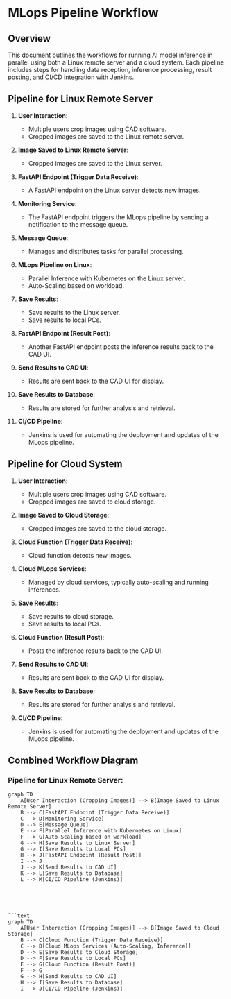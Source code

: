 # MLops Pipeline Workflow

## Overview
This document outlines the workflows for running AI model inference in parallel using both a Linux remote server and a cloud system. Each pipeline includes steps for handling data reception, inference processing, result posting, and CI/CD integration with Jenkins.

## Pipeline for Linux Remote Server

1. **User Interaction**:
   - Multiple users crop images using CAD software.
   - Cropped images are saved to the Linux remote server.

2. **Image Saved to Linux Remote Server**:
   - Cropped images are saved to the Linux server.

3. **FastAPI Endpoint (Trigger Data Receive)**:
   - A FastAPI endpoint on the Linux server detects new images.

4. **Monitoring Service**:
   - The FastAPI endpoint triggers the MLops pipeline by sending a notification to the message queue.

5. **Message Queue**:
   - Manages and distributes tasks for parallel processing.

6. **MLops Pipeline on Linux**:
   - Parallel Inference with Kubernetes on the Linux server.
   - Auto-Scaling based on workload.

7. **Save Results**:
   - Save results to the Linux server.
   - Save results to local PCs.

8. **FastAPI Endpoint (Result Post)**:
   - Another FastAPI endpoint posts the inference results back to the CAD UI.

9. **Send Results to CAD UI**:
   - Results are sent back to the CAD UI for display.

10. **Save Results to Database**:
    - Results are stored for further analysis and retrieval.

11. **CI/CD Pipeline**:
    - Jenkins is used for automating the deployment and updates of the MLops pipeline.

## Pipeline for Cloud System

1. **User Interaction**:
   - Multiple users crop images using CAD software.
   - Cropped images are saved to cloud storage.

2. **Image Saved to Cloud Storage**:
   - Cropped images are saved to the cloud storage.

3. **Cloud Function (Trigger Data Receive)**:
   - Cloud function detects new images.

4. **Cloud MLops Services**:
   - Managed by cloud services, typically auto-scaling and running inferences.

5. **Save Results**:
   - Save results to cloud storage.
   - Save results to local PCs.

6. **Cloud Function (Result Post)**:
   - Posts the inference results back to the CAD UI.

7. **Send Results to CAD UI**:
   - Results are sent back to the CAD UI for display.

8. **Save Results to Database**:
   - Results are stored for further analysis and retrieval.

9. **CI/CD Pipeline**:
   - Jenkins is used for automating the deployment and updates of the MLops pipeline.

## Combined Workflow Diagram

### Pipeline for Linux Remote Server:

```text
graph TD
    A[User Interaction (Cropping Images)] --> B[Image Saved to Linux Remote Server]
    B --> C[FastAPI Endpoint (Trigger Data Receive)]
    C --> D[Monitoring Service]
    D --> E[Message Queue]
    E --> F[Parallel Inference with Kubernetes on Linux]
    F --> G[Auto-Scaling based on workload]
    G --> H[Save Results to Linux Server]
    G --> I[Save Results to Local PCs]
    H --> J[FastAPI Endpoint (Result Post)]
    I --> J
    J --> K[Send Results to CAD UI]
    K --> L[Save Results to Database]
    L --> M[CI/CD Pipeline (Jenkins)]





```text
graph TD
    A[User Interaction (Cropping Images)] --> B[Image Saved to Cloud Storage]
    B --> C[Cloud Function (Trigger Data Receive)]
    C --> D[Cloud MLops Services (Auto-Scaling, Inference)]
    D --> E[Save Results to Cloud Storage]
    D --> F[Save Results to Local PCs]
    E --> G[Cloud Function (Result Post)]
    F --> G
    G --> H[Send Results to CAD UI]
    H --> I[Save Results to Database]
    I --> J[CI/CD Pipeline (Jenkins)]
